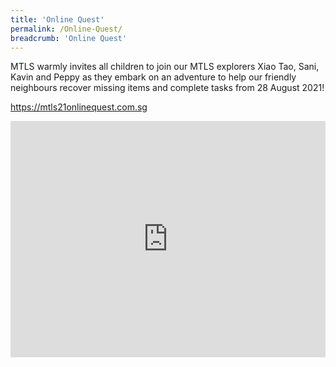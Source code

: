 ```yaml
---
title: 'Online Quest'
permalink: /Online-Quest/
breadcrumb: 'Online Quest'
---
```

<!-- Global site tag (gtag.js) - Google Ads: 726049306 -->
<script async src="https://www.googletagmanager.com/gtag/js?id=AW-726049306"></script>
<script>
  window.dataLayer = window.dataLayer || [];
  function gtag(){dataLayer.push(arguments);}
  gtag('js', new Date());

  gtag('config', 'AW-726049306');
</script>

<div>
  <p>
  MTLS warmly invites all children to join our MTLS explorers Xiao Tao, Sani, Kavin and Peppy as they embark on an adventure to help our friendly neighbours recover missing items and complete tasks from 28 August 2021!
  </p>
  <p>
  <a href="https://mtls21onlinequest.com.sg" target="_blank">https://mtls21onlinequest.com.sg</a>
  </p>
  
  <div style="padding:75% 0 0 0;position:relative;"><iframe src="https://player.vimeo.com/video/591946094?badge=0&amp;autopause=0&amp;player_id=0&amp;app_id=58479&amp;h=31a027be51" frameborder="0" allow="autoplay; fullscreen; picture-in-picture" allowfullscreen style="position:absolute;top:0;left:0;width:100%;height:100%;" title="MTLS Teaser 3"></iframe></div><script src="https://player.vimeo.com/api/player.js"></script>
</div>
  
